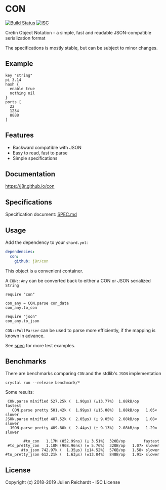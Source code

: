 # CON

[![Build Status](https://cloud.drone.io/api/badges/j8r/con/status.svg)](https://cloud.drone.io/j8r/con)
[![ISC](https://img.shields.io/badge/License-ISC-blue.svg?style=flat-square)](https://en.wikipedia.org/wiki/ISC_license)

Cretin Object Notation - a simple, fast and readable JSON-compatible serialization format

The specifications is mostly stable, but can be subject to minor changes.

## Example

```hcl
key "string"
pi 3.14
hash {
  enable true
  nothing nil
}
ports [
  22
  1234
  8888
]
```

## Features

- Backward compatible with JSON
- Easy to read, fast to parse
- Simple specifications

## Documentation

https://j8r.github.io/con

## Specifications

Specification document: [SPEC.md](SPEC.md)

## Usage

Add the dependency to your `shard.yml`:

```yaml
dependencies:
  con:
    github: j8r/con
```


This object is a convenient container.

A `CON::Any` can be converted back to either a CON or JSON serialized `String`


```crystal
require "con"

con_any = CON.parse con_data
con_any.to_con

require "json"
con_any.to_json
```

`CON::PullParser` can be used to parse more efficiently, if the mapping is known in advance.

See [spec](spec) for more test examples.

## Benchmarks

There are benchmarks comparing `CON` and the stdlib's `JSON` implementation

`crystal run --release benchmark/*`

Some results:

```
 CON.parse minified 527.25k (  1.90µs) (±13.77%)  1.88kB/op        fastest
   CON.parse pretty 501.42k (  1.99µs) (±15.08%)  1.88kB/op   1.05× slower
JSON.parse minified 487.52k (  2.05µs) (± 9.05%)  2.08kB/op   1.08× slower
  JSON.parse pretty 409.80k (  2.44µs) (± 9.13%)  2.08kB/op   1.29× slower
```

```
        #to_con   1.17M (852.99ns) (± 3.51%)  320B/op        fastest
 #to_pretty_con   1.10M (908.96ns) (± 5.76%)  320B/op   1.07× slower
       #to_json 742.97k (  1.35µs) (±14.52%)  576B/op   1.58× slower
#to_pretty_json 612.21k (  1.63µs) (±13.04%)  848B/op   1.91× slower
```

## License

Copyright (c) 2018-2019 Julien Reichardt - ISC License
